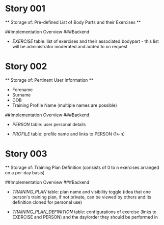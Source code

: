 
# Story 001
** Storage of: Pre-defined List of Body Parts and their Exercises **

##Implementation Overview
###Backend
- *EXERCISE* table: list of exercises and their associated bodypart - this list will be administrator moderated
                    and added to on request

# Story 002
** Storage of: Pertinent User Information **
- Forename
- Surname
- DOB
- Training Profile Name (multiple names are possible)

##Implementation Overview
###Backend

- *PERSON* table: 
    user personal details

- *PROFILE* table: 
    profile name and links to PERSON (1<-n)


# Story 003
** Storage of: Training Plan Definition (consists of 0 to n exercises arranged on a per-day basis)

##Implementation Overview
###Backend

- *TRAINING_PLAN* table: 
   plan name and visibility toggle 
   (idea that one person's training plan, if not private, can be viewed by others and its definition cloned for personal use)

- *TRAINING_PLAN_DEFINITION* table: 
   configurations of exercise (links to EXERCISE and PERSON) and the day/order they should 
   be performed in
